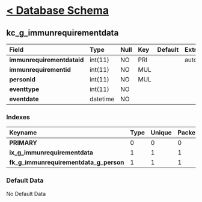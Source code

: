 # [< Database Schema](DatabaseSchema.md) #

## kc\_g\_immunrequirementdata ##
| **Field** | Type | Null | Key | Default | Extra | Comment |
|:----------|:-----|:-----|:----|:--------|:------|:--------|
| **immunrequirementdataid** | int(11) | NO   | PRI |         | auto\_increment |         |
| **immunrequirementid** | int(11) | NO   | MUL |         |       |         |
| **personid** | int(11) | NO   | MUL |         |       |         |
| **eventtype** | int(11) | NO   |     |         |       |         |
| **eventdate** | datetime | NO   |     |         |       |         |


### Indexes ###
| **Keyname** | Type | Unique | Packed | Column | Seq | Cardinality | Collation | Null | Comment |
|:------------|:-----|:-------|:-------|:-------|:----|:------------|:----------|:-----|:--------|
| **PRIMARY** | 0    | 0      | 0      | immunrequirementdataid | 1   | 0           | A         | 0    | 0       |
| **ix\_g\_immunrequirementdata** | 1    | 1      | 1      | immunrequirementid | 1   |             | A         | 1    | 1       |
| **fk\_g\_immunrequirementdata\_g\_person** | 1    | 1      | 1      | personid | 1   |             | A         | 1    | 1       |


### Default Data ###
No Default Data
